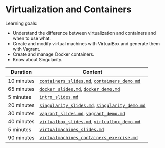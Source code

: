 # Virtualization and Containers

Learning goals:

- Understand the difference between virtualization and containers and when to use what.
- Create and modify virtual machines with VirtualBox and generate them with Vagrant.
- Create and manage Docker containers.
- Know about Singularity.

| Duration | Content |
| --- | --- |
| 10 minutes | [`containers_slides.md`](https://github.com/Simulation-Software-Engineering/Lecture-Material/blob/main/02_virtualization_and_containers/containers_slides.md), [`containers_demo.md`](https://github.com/Simulation-Software-Engineering/Lecture-Material/blob/main/02_virtualization_and_containers/containers_demo.md) |
| 65 minutes | [`docker_slides.md`](https://github.com/Simulation-Software-Engineering/Lecture-Material/blob/main/02_virtualization_and_containers/docker_slides.md), [`docker_demo.md`](https://github.com/Simulation-Software-Engineering/Lecture-Material/blob/main/02_virtualization_and_containers/docker_demo.md) |
| 5 minutes | [`intro_slides.md`](https://github.com/Simulation-Software-Engineering/Lecture-Material/blob/main/02_virtualization_and_containers/intro_slides.md) |
| 20 minutes | [`singularity_slides.md`](https://github.com/Simulation-Software-Engineering/Lecture-Material/blob/main/02_virtualization_and_containers/singularity_slides.md), [`singularity_demo.md`](https://github.com/Simulation-Software-Engineering/Lecture-Material/blob/main/02_virtualization_and_containers/singularity_demo.md) |
| 30 minutes | [`vagrant_slides.md`](https://github.com/Simulation-Software-Engineering/Lecture-Material/blob/main/02_virtualization_and_containers/vagrant_slides.md), [`vagrant_demo.md`](https://github.com/Simulation-Software-Engineering/Lecture-Material/blob/main/02_virtualization_and_containers/vagrant_demo.md) |
| 40 minutes | [`virtualbox_slides.md`](https://github.com/Simulation-Software-Engineering/Lecture-Material/blob/main/02_virtualization_and_containers/virtualbox_slides.md), [`virtualbox_demo.md`](https://github.com/Simulation-Software-Engineering/Lecture-Material/blob/main/02_virtualization_and_containers/virtualbox_demo.md) |
| 5 minutes | [`virtualmachines_slides.md`](https://github.com/Simulation-Software-Engineering/Lecture-Material/blob/main/02_virtualization_and_containers/virtualmachines_slides.md) |
| 90 minutes | [`virtualmachines_containers_exercise.md`](https://github.com/Simulation-Software-Engineering/Lecture-Material/blob/main/02_virtualization_and_containers/virtualmachines_containers_exercise.md) |
